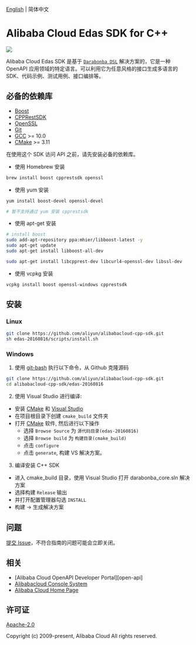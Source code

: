 [English](/README.md) | 简体中文


# Alibaba Cloud Edas SDK for C++

![](https://aliyunsdk-pages.alicdn.com/icons/AlibabaCloud.svg)

Alibaba Cloud Edas SDK 是基于 [`Darabonba DSL`](https://github.com/aliyun/darabonba) 解决方案的，它是一种 OpenAPI 应用领域的特定语言。可以利用它为任意风格的接口生成多语言的 SDK、代码示例、测试用例、接口编排等。

## 必备的依赖库

- [Boost](https://www.boost.org/users/download/)
- [CPPRestSDK](https://github.com/microsoft/cpprestsdk/releases)
- [OpenSSL](https://www.openssl.org/source/)
- [Git](https://git-scm.com/)
- [GCC](https://gcc.gnu.org/) >= 10.0
- [CMake](https://cmake.org/) >= 3.11

在使用这个 SDK 访问 API 之前，请先安装必备的依赖库。

- 使用 Homebrew 安装

```bash
brew install boost cpprestsdk openssl
```

- 使用 yum 安装

```bash
yum install boost-devel openssl-devel

# 暂不支持通过 yum 安装 cpprestsdk
```

- 使用 apt-get 安装

```bash
# install boost
sudo add-apt-repository ppa:mhier/libboost-latest -y
sudo apt-get update
sudo apt-get install libboost-all-dev

sudo apt-get install libcpprest-dev libcurl4-openssl-dev libssl-dev
```

- 使用 vcpkg 安装

```bash
vcpkg install boost openssl-windows cpprestsdk
```

## 安装

### Linux

```bash
git clone https://github.com/aliyun/alibabacloud-cpp-sdk.git
sh edas-20160816/scripts/install.sh
```

### Windows

1. 使用 [git-bash](https://git-scm.com/downloads) 执行以下命令，从 Github 克隆源码

  ```bash
  git clone https://github.com/aliyun/alibabacloud-cpp-sdk.git
  cd alibabacloud-cpp-sdk/edas-20160816
  ```
2. 使用 Visual Studio 进行编译:
  * 安装 [CMake](https://cmake.org/download/) 和 [Visual Studio](https://visualstudio.microsoft.com/zh-hans/)
  * 在项目根目录下创建 `cmake_build` 文件夹
  * 打开 [CMake](https://cmake.org/download/) 软件, 然后进行以下操作
    * 选择 `Browse Source` 为 `源代码目录(edas-20160816)`
    * 选择 `Browse build` 为 `构建目录(cmake_build)`
    * 点击 `configure`
    * 点击 `generate`, 构建 VS 解决方案。

3. 编译安装 C++ SDK
  * 进入 cmake_build 目录，使用 Visual Studio 打开 darabonba_core.sln 解决方案
  * 选择构建 `Release` 输出
  * 并打开配置管理器勾选 `INSTALL`
  * 构建 -> 生成解决方案

## 问题

[提交 Issue](https://github.com/aliyun/alibabacloud-cpp-sdk/issues/new/choose)，不符合指南的问题可能会立即关闭。

## 相关

* [Alibaba Cloud OpenAPI Developer Portal][open-api]
* [Alibabacloud Console System][console]
* [Alibaba Cloud Home Page][aliyun]

## 许可证

[Apache-2.0](/LICENSE.md)

Copyright (c) 2009-present, Alibaba Cloud All rights reserved.

[OpenAPI 开发者门户]: https://next.api.aliyun.com
[latest-release]: https://github.com/aliyun/alibabacloud-cpp-sdk/releases
[console]: https://home.console.aliyun.com
[aliyun]: https://www.aliyun.com
